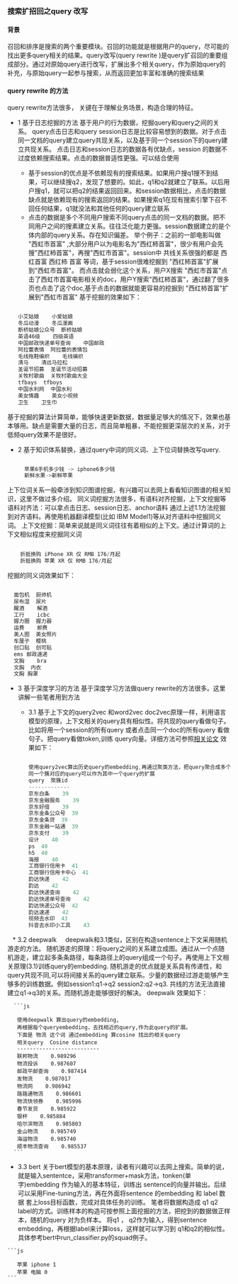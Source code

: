 ### 搜索扩招回之query 改写#### 背景   召回和排序是搜索的两个重要模块。召回的功能就是根据用户的query，尽可能的找出更多query相关的结果。query改写(query rewrite )是query扩召回的重要组成部分。通过对原始query进行改写，扩展出多个相关query，作为原始query的补充，与原始query一起参与搜索，从而返回更加丰富和准确的搜索结果    #### query rewrite 的方法 query rewrite方法很多， 关键在于理解业务场景，构造合理的特征。   * 1 基于日志挖掘的方法  基于用户的行为数据，挖掘query和query之间的关系。  query点击日志和query session日志是比较容易想到的数据。对于点击同一文档的query建立query共现关系，以及基于同一个session下的query建立共现关系。  点击日志和session日志的数据各有优缺点，session 的数据不过度依赖搜索结果。点击的数据普适性更强。可以结合使用  * 基于session的优点是不依赖现有的搜索结果。如果用户搜q1搜不到结果，可以继续搜q2，发现了想要的。如此，q1和q2就建立了联系。以后用户搜q1，就可以把q2的结果返回回来。和session数据相比，点击的数据 缺点就是依赖现有的搜索返回的结果。如果搜索q1在现有搜索引擎下召不回任何结果，q1就没法和其他任何的query建立联系  * 点击的数据是多个不同用户搜索不同query点击的同一文档的数据。把不同用户之间的搜素建立关系。往往泛化能力更强。session数据建立的是个体内部的query关系。存在知识偏差。 举个例子：之前的一部电影叫做 "西虹市首富" ,大部分用户以为电影名为"西红柿首富"，很少有用户会先搜"西红柿首富"，再搜"西虹市首富"。session中 共线关系很强的都是  西红首富 西红柿 首富 等词，基于session很难挖掘到 "西红柿首富"扩展到"西虹市首富"。 而点击就会弱化这个关系，用户X搜索 "西虹市首富"点击了西虹市首富电影相关的doc，用户Y搜索"西红柿首富"，通过翻了很多页也点击了这个doc,基于点击的数据就能更容易的挖掘到 "西红柿首富"扩展到"西虹市首富"  基于挖掘的效果如下：    ```js  小艾姑娘    小爱姑娘  冬瓜动漫    冬瓜漫画  断桥姑娘公众号  断桥姑娘  英语46级    四级英语  中国邮政快递单号查询    中国邮政  阿拉蕾表情  阿拉蕾的表情包  毛线拖鞋编织    毛线编织  清马    清远马拉松  圣诞节招募  圣诞节活动招募  关牧村歌曲  关牧村歌曲大全  tfbays  tfboys  中国水利网  中国水利  美女情趣    美女小视频  卫生    卫生巾    ```基于挖掘的算法计算简单，能够快速更新数据，数据量足够大的情况下，效果也基本够用。缺点是需要大量的日志，而且简单粗暴，不能挖掘更深层次的关系，对于低频query效果不是很好。      * 2 基于知识体系替换，通过query中词的同义词、上下位词替换改写query.       ```js      苹果6手机多少钱 -> iphone6多少钱       新鲜水果->新鲜苹果         ```  上下位词关系一般牵涉到知识图谱挖掘，有兴趣可以去网上看看知识图谱的相关知识，这里不做过多介绍。同义词挖掘方法很多，有语料对齐挖掘，上下文挖掘等  语料对齐法：可以拿点击日志、session日志、anchor语料 通过上述1.1方法挖掘到对齐语料。再使用机器翻译模型(比如 IBM Model1)等从对齐语料中挖掘同义词。  上下文挖掘：简单来说就是同义词往往有着相似的上下文。通过计算词的上下文相似程度来挖掘同义词     ```js           折抵换购 iPhone XR 仅 RMB 176/月起         折抵换购 苹果 XR 仅 RMB 176/月起      ```    挖掘的同义词效果如下：    ```js    面包机  厨师机    尿布湿  尿片    醒酒    解酒    工行    icbc    握力圈  握力器    运费    邮费    美人图  美女照片    车厘子  樱桃    创口贴  创可贴    ems 邮政速递    文胸    bra    文胸  内衣    文胸 胸罩   ```* 3 基于深度学习的方法   基于深度学习方法做query rewrite的方法很多。这里讲解一些笔者用到方法   * 3.1 基于上下文的query2vec      和word2vec doc2vec原理一样，利用语言模型的原理，上下文相关的query具有相似性。将共现的query看做句子。比如将用一个session的所有query 或者点击同一个doc的所有query 看做句子。把query看做token,训练 query向量。详细方法可参照[相关论文](https://astro.temple.edu/~tuc17157/pdfs/grbovic2015sigir.pdf)      效果如下：        ```js            使用query2vec算出历史query的embedding,再通过聚类方法，把query聚合成多个簇，      同一个簇对应的query可以作为其中一个query的扩展      query  聚簇id      -------------      京东白条    39      京东金融服务    39      京东好借    39      京东金条公众号  39      京东金条贷  39      京东金融一站通  39      京东支付    39      设计    40      ps  40      h5  40      海报    40      工商银行信用卡  41      工商银行信用卡中心  41      韵达快递    42      韵达    42      韵达快递查询    42      韵达快递单号查询    42      韵达快递公众号  42      韵达速递    42      视频去水印  43      抖音去水印小工具    43      ```         * 3.2 deepwalk      deepwalk和3.1类似，区别在构造sentence上下文采用随机游走的方法。      随机游走的原理：将query之间的关系建立成图。通过从一个点随机游走，建立起多条条路径，每条路径上的query组成一个句子。再使用上下文相关原理(3.1)训练query的embedding.      随机游走的优点就是关系具有传递性，和query共现不同,可以将间接关系的query建立联系。少量的数据经过游走能够产生够多的训练数据。例如session1:q1->q2 session2:q2->q3. 共线的方法无法直接建立q1->q3的关系。而随机游走能够很好的解决。      deepwalk 效果如下：            ```js       使用deepwalk 算出query的embedding,       再根据每个queryembedding，去找相近的query,作为此query的扩展。       下面是 物流 这个词 通过embedding 算cosine 找出的相关query       相关query  Cosine distance       --------------------------       联邦物流    0.989296       物流投诉    0.987607       邮政平邮查询    0.987414       发物流    0.987017       物流网    0.986942       路路通物流    0.986601       物流快领券    0.985996       春节发货    0.985922       银杯    0.985884       哈尔滨物流    0.985803       金山物流    0.985749       海运物流    0.985740       顺丰物流查询    0.985537      ```   * 3.3 bert   关于bert模型的基本原理，读者有兴趣可以去网上搜索。简单的说，就是输入sententce，采用transformer+mask方法，tonken(单字)embedding 作为输入的基本特征，训练出 sentence的向量并输出。后续可以采用Fine-tuning方法，再在外面将sentence 的embedding 和 label 数据 套上loss目标函数，完成对具体任务的训练。   笔者将数据构造成 q1 q2 label的方式。训练样本的构造可按参照上面挖掘的方法，把挖到的数据做正样本，随机的query 对为负样本。 将q1 ， q2作为输入，得到sentence embedding，再根据label来计算loss，这样就可以学习到 q1和q2的相似性。   具体参考bert中run_classifier.py的squad例子。        ```js       苹果 iphone 1       苹果 电脑 0    ```